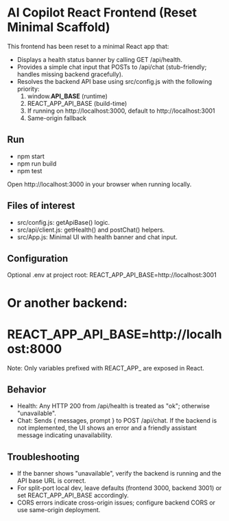 # AI Copilot React Frontend (Reset Minimal Scaffold)

This frontend has been reset to a minimal React app that:
- Displays a health status banner by calling GET /api/health.
- Provides a simple chat input that POSTs to /api/chat (stub-friendly; handles missing backend gracefully).
- Resolves the backend API base using src/config.js with the following priority:
  1) window.__API_BASE__ (runtime)
  2) REACT_APP_API_BASE (build-time)
  3) If running on http://localhost:3000, default to http://localhost:3001
  4) Same-origin fallback

## Run

- npm start
- npm run build
- npm test

Open http://localhost:3000 in your browser when running locally.

## Files of interest

- src/config.js: getApiBase() logic.
- src/api/client.js: getHealth() and postChat() helpers.
- src/App.js: Minimal UI with health banner and chat input.

## Configuration

Optional .env at project root:
REACT_APP_API_BASE=http://localhost:3001
# Or another backend:
# REACT_APP_API_BASE=http://localhost:8000

Note: Only variables prefixed with REACT_APP_ are exposed in React.

## Behavior

- Health: Any HTTP 200 from /api/health is treated as "ok"; otherwise "unavailable".
- Chat: Sends { messages, prompt } to POST /api/chat. If the backend is not implemented, the UI shows an error and a friendly assistant message indicating unavailability.

## Troubleshooting

- If the banner shows "unavailable", verify the backend is running and the API base URL is correct.
- For split-port local dev, leave defaults (frontend 3000, backend 3001) or set REACT_APP_API_BASE accordingly.
- CORS errors indicate cross-origin issues; configure backend CORS or use same-origin deployment.
